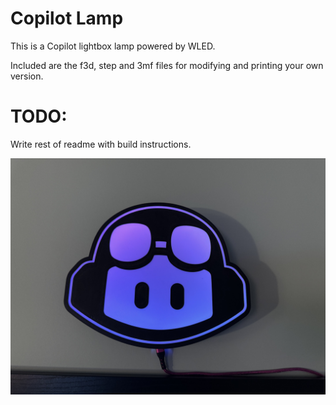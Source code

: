 # Copilot Lamp

This is a Copilot lightbox lamp powered by WLED. 

Included are the f3d, step and 3mf files for modifying and printing your own version.

# TODO:
Write rest of readme with build instructions.

![lamp](lamp.jpg)
